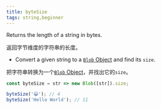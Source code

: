 ```yaml
---
title: byteSize
tags: string,beginner
---
```


Returns the length of a string in bytes.

返回字节维度的字符串的长度。

- Convert a given string to a [`Blob` Object](https://developer.mozilla.org/en-US/docs/Web/API/Blob) and find its `size`.

把字符串转换为一个[`Blob` Object](https://developer.mozilla.org/en-US/docs/Web/API/Blob)，并找出它的`size`。

```js
const byteSize = str => new Blob([str]).size;
```

```js
byteSize('😀'); // 4
byteSize('Hello World'); // 11
```
